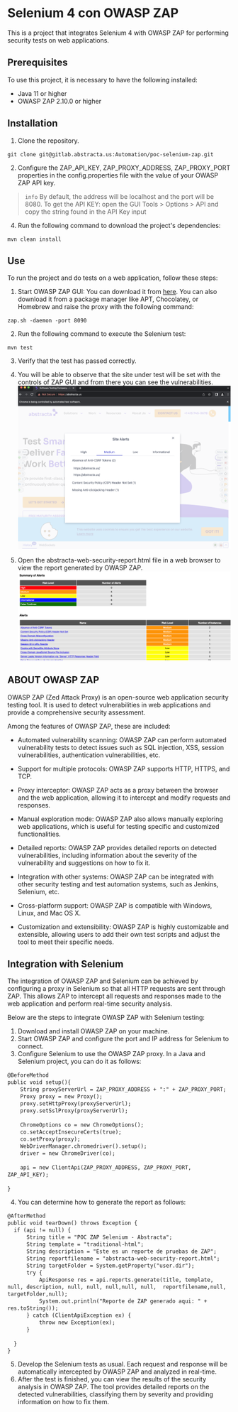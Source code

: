 # Selenium 4 con OWASP ZAP

This is a project that integrates Selenium 4 with OWASP ZAP for performing security tests on web applications.

## Prerequisites

To use this project, it is necessary to have the following installed:

* Java 11 or higher
* OWASP ZAP 2.10.0 or higher

## Installation

1. Clone the repository.

```
git clone git@gitlab.abstracta.us:Automation/poc-selenium-zap.git
```

2. Configure the ZAP_API_KEY, ZAP_PROXY_ADDRESS, ZAP_PROXY_PORT properties in the config.properties file with the value of your OWASP ZAP API key.
> `info` By default, the address will be localhost and the port will be 8080. To get the API KEY: open the GUI Tools > Options > API and copy the string found in the API Key input
4. Run the following command to download the project's dependencies:
```
mvn clean install
```

## Use
To run the project and do tests on a web application, follow these steps:

1. Start OWASP ZAP GUI: You can download it from [here](https://www.zaproxy.org/download/). You can also download it from a package manager like APT, Chocolatey, or Homebrew and raise the proxy with the following command:
```
zap.sh -daemon -port 8090
```
2. Run the following command to execute the Selenium test:

```
mvn test
```

3. Verify that the test has passed correctly.
4. You will be able to observe that the site under test will be set with the controls of ZAP GUI and from there you can see the vulnerabilities.
   ![Captura de imagen](poc_imgs/001.png)

5. Open the abstracta-web-security-report.html file in a web browser to view the report generated by OWASP ZAP.
   ![Captura de imagen](poc_imgs/002.png)
## ABOUT OWASP ZAP
OWASP ZAP (Zed Attack Proxy) is an open-source web application security testing tool. It is used to detect vulnerabilities in web applications and provide a comprehensive security assessment.

Among the features of OWASP ZAP, these are included:

* Automated vulnerability scanning: OWASP ZAP can perform automated vulnerability tests to detect issues such as SQL injection, XSS, session vulnerabilities, authentication vulnerabilities, etc.

* Support for multiple protocols: OWASP ZAP supports HTTP, HTTPS, and TCP.

* Proxy interceptor: OWASP ZAP acts as a proxy between the browser and the web application, allowing it to intercept and modify requests and responses.

* Manual exploration mode: OWASP ZAP also allows manually exploring web applications, which is useful for testing specific and customized functionalities.

* Detailed reports: OWASP ZAP provides detailed reports on detected vulnerabilities, including information about the severity of the vulnerability and suggestions on how to fix it.

* Integration with other systems: OWASP ZAP can be integrated with other security testing and test automation systems, such as Jenkins, Selenium, etc.

* Cross-platform support: OWASP ZAP is compatible with Windows, Linux, and Mac OS X.

* Customization and extensibility: OWASP ZAP is highly customizable and extensible, allowing users to add their own test scripts and adjust the tool to meet their specific needs.

## Integration with Selenium

The integration of OWASP ZAP and Selenium can be achieved by configuring a proxy in Selenium so that all HTTP requests are sent through ZAP. This allows ZAP to intercept all requests and responses made to the web application and perform real-time security analysis.

Below are the steps to integrate OWASP ZAP with Selenium testing:

1. Download and install OWASP ZAP on your machine.
2. Start OWASP ZAP and configure the port and IP address for Selenium to connect.
3. Configure Selenium to use the OWASP ZAP proxy. In a Java and Selenium project, you can do it as follows:
```
@BeforeMethod
public void setup(){
    String proxyServerUrl = ZAP_PROXY_ADDRESS + ":" + ZAP_PROXY_PORT;
    Proxy proxy = new Proxy();
    proxy.setHttpProxy(proxyServerUrl);
    proxy.setSslProxy(proxyServerUrl);

    ChromeOptions co = new ChromeOptions();
    co.setAcceptInsecureCerts(true);
    co.setProxy(proxy);
    WebDriverManager.chromedriver().setup();
    driver = new ChromeDriver(co);

    api = new ClientApi(ZAP_PROXY_ADDRESS, ZAP_PROXY_PORT, ZAP_API_KEY);

}
```
4. You can determine how to generate the report as follows:

```
@AfterMethod
public void tearDown() throws Exception {
  if (api != null) {
      String title = "POC ZAP Selenium - Abstracta";
      String template = "traditional-html";
      String description = "Este es un reporte de pruebas de ZAP";
      String reportfilename = "abstracta-web-security-report.html";
      String targetFolder = System.getProperty("user.dir");
      try {
          ApiResponse res = api.reports.generate(title, template, null, description, null, null, null,null, null,  reportfilename,null, targetFolder,null);
          System.out.println("Reporte de ZAP generado aqui: " + res.toString());
      } catch (ClientApiException ex) {
          throw new Exception(ex);
      }

  }
}
```
5. Develop the Selenium tests as usual. Each request and response will be automatically intercepted by OWASP ZAP and analyzed in real-time.
6. After the test is finished, you can view the results of the security analysis in OWASP ZAP. The tool provides detailed reports on the detected vulnerabilities, classifying them by severity and providing information on how to fix them.
